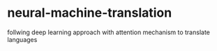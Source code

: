 # neural-machine-translation
follwing deep learning approach with attention mechanism to translate languages
